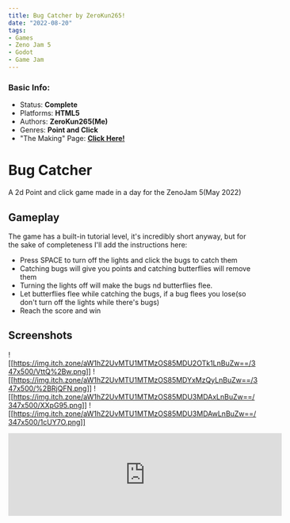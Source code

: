 ```yaml
---
title: Bug Catcher by ZeroKun265!
date: "2022-08-20"
tags:
- Games
- Zeno Jam 5
- Godot
- Game Jam
---
```


### Basic Info:
- Status: **Complete**
- Platforms: **HTML5**
- Authors: **ZeroKun265(Me)**
- Genres: **Point and Click**
- "The Making" Page: **[Click Here!](games-developement/Bug-Catcher-Making.md)**

# Bug Catcher
A 2d Point and click game made in a day for the ZenoJam 5(May 2022) 

## Gameplay
The game has a built-in tutorial level, it's incredibly short anyway, but for the sake of completeness I'll add the instructions here: 
  - Press SPACE to turn off the lights and click the bugs to catch them     
  - Catching bugs will give you points and catching butterflies will remove them     
  - Turning the lights off will make the bugs nd butterflies flee.     
  - Let butterflies flee while catching the bugs, if a bug flees you lose(so don't turn off the lights while there's bugs)
  - Reach the score and win
 
## Screenshots
![[https://img.itch.zone/aW1hZ2UvMTU1MTMzOS85MDU2OTk1LnBuZw==/347x500/VttQ%2Bw.png]]
![[https://img.itch.zone/aW1hZ2UvMTU1MTMzOS85MDYxMzQyLnBuZw==/347x500/%2BRjQFN.png]]
![[https://img.itch.zone/aW1hZ2UvMTU1MTMzOS85MDU3MDAxLnBuZw==/347x500/XXpG95.png]]
![[https://img.itch.zone/aW1hZ2UvMTU1MTMzOS85MDU3MDAwLnBuZw==/347x500/1cUY7O.png]]

<iframe width="552" height="167" frameborder="0" src="https://itch.io/embed/1551339"><a href="https://zerokun265.itch.io/bugcatcher">BugCatcher by ZeroKun265</a></iframe>
